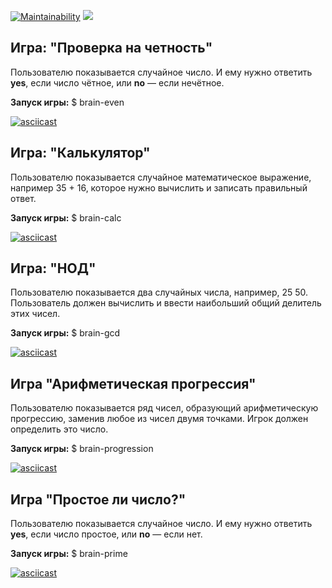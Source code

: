 [![Maintainability](https://api.codeclimate.com/v1/badges/a99a88d28ad37a79dbf6/maintainability)](https://codeclimate.com/github/codeclimate/codeclimate/maintainability)
![](https://github.com/DmitriyK/frontend-project-lvl1/workflows/CI/badge.svg)
## Игра: "Проверка на четность"

Пользователю показывается случайное число. И ему нужно ответить **yes**, если число чётное, или **no** — если нечётное.

**Запуск игры:** $ brain-even

[![asciicast](https://asciinema.org/a/310366.svg)](https://asciinema.org/a/310366)

## Игра: "Калькулятор"

Пользователю показывается случайное математическое выражение, например 35 + 16, которое нужно вычислить и записать правильный ответ.

**Запуск игры:** $ brain-calc

[![asciicast](https://asciinema.org/a/310361.svg)](https://asciinema.org/a/310361)

## Игра: "НОД"

Пользователю показывается два случайных числа, например, 25 50. Пользователь должен вычислить и ввести наибольший общий делитель этих чисел.

**Запуск игры:** $ brain-gcd

[![asciicast](https://asciinema.org/a/310359.svg)](https://asciinema.org/a/310359)

## Игра "Арифметическая прогрессия"

Пользователю показывается ряд чисел, образующий арифметическую прогрессию, заменив любое из чисел двумя точками. Игрок должен определить это число.

**Запуск игры:** $ brain-progression

[![asciicast](https://asciinema.org/a/310369.svg)](https://asciinema.org/a/310369)

## Игра "Простое ли число?"

Пользователю показывается случайное число. И ему нужно ответить **yes**, если число простое, или **no** — если нет.

**Запуск игры:** $ brain-prime

[![asciicast](https://asciinema.org/a/310374.svg)](https://asciinema.org/a/310374)

